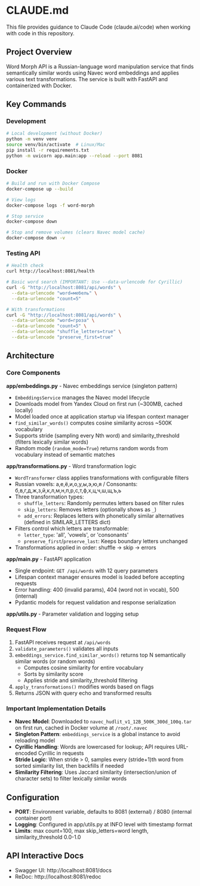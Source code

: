 # CLAUDE.md

This file provides guidance to Claude Code (claude.ai/code) when working with code in this repository.

## Project Overview

Word Morph API is a Russian-language word manipulation service that finds semantically similar words using Navec word embeddings and applies various text transformations. The service is built with FastAPI and containerized with Docker.

## Key Commands

### Development

```bash
# Local development (without Docker)
python -m venv venv
source venv/bin/activate  # Linux/Mac
pip install -r requirements.txt
python -m uvicorn app.main:app --reload --port 8081
```

### Docker

```bash
# Build and run with Docker Compose
docker-compose up --build

# View logs
docker-compose logs -f word-morph

# Stop service
docker-compose down

# Stop and remove volumes (clears Navec model cache)
docker-compose down -v
```

### Testing API

```bash
# Health check
curl http://localhost:8081/health

# Basic word search (IMPORTANT: Use --data-urlencode for Cyrillic)
curl -G "http://localhost:8081/api/words" \
  --data-urlencode "word=мебель" \
  --data-urlencode "count=5"

# With transformations
curl -G "http://localhost:8081/api/words" \
  --data-urlencode "word=гроза" \
  --data-urlencode "count=5" \
  --data-urlencode "shuffle_letters=true" \
  --data-urlencode "preserve_first=true"
```

## Architecture

### Core Components

**app/embeddings.py** - Navec embeddings service (singleton pattern)
- `EmbeddingsService` manages the Navec model lifecycle
- Downloads model from Yandex Cloud on first run (~300MB, cached locally)
- Model loaded once at application startup via lifespan context manager
- `find_similar_words()` computes cosine similarity across ~500K vocabulary
- Supports stride (sampling every Nth word) and similarity_threshold (filters lexically similar words)
- Random mode (`random_mode=True`) returns random words from vocabulary instead of semantic matches

**app/transformations.py** - Word transformation logic
- `WordTransformer` class applies transformations with configurable filters
- Russian vowels: а,е,ё,и,о,у,ы,э,ю,я / Consonants: б,в,г,д,ж,з,й,к,л,м,н,п,р,с,т,ф,х,ц,ч,ш,щ,ъ,ь
- Three transformation types:
  - `shuffle_letters`: Randomly permutes letters based on filter rules
  - `skip_letters`: Removes letters (optionally shows as `_`)
  - `add_errors`: Replaces letters with phonetically similar alternatives (defined in SIMILAR_LETTERS dict)
- Filters control which letters are transformable:
  - `letter_type`: 'all', 'vowels', or 'consonants'
  - `preserve_first`/`preserve_last`: Keeps boundary letters unchanged
- Transformations applied in order: shuffle → skip → errors

**app/main.py** - FastAPI application
- Single endpoint: `GET /api/words` with 12 query parameters
- Lifespan context manager ensures model is loaded before accepting requests
- Error handling: 400 (invalid params), 404 (word not in vocab), 500 (internal)
- Pydantic models for request validation and response serialization

**app/utils.py** - Parameter validation and logging setup

### Request Flow

1. FastAPI receives request at `/api/words`
2. `validate_parameters()` validates all inputs
3. `embeddings_service.find_similar_words()` returns top N semantically similar words (or random words)
   - Computes cosine similarity for entire vocabulary
   - Sorts by similarity score
   - Applies stride and similarity_threshold filtering
4. `apply_transformations()` modifies words based on flags
5. Returns JSON with query echo and transformed results

### Important Implementation Details

- **Navec Model**: Downloaded to `navec_hudlit_v1_12B_500K_300d_100q.tar` on first run, cached in Docker volume at `/root/.navec`
- **Singleton Pattern**: `embeddings_service` is a global instance to avoid reloading model
- **Cyrillic Handling**: Words are lowercased for lookup; API requires URL-encoded Cyrillic in requests
- **Stride Logic**: When stride > 0, samples every (stride+1)th word from sorted similarity list, then backfills if needed
- **Similarity Filtering**: Uses Jaccard similarity (intersection/union of character sets) to filter lexically similar words

## Configuration

- **PORT**: Environment variable, defaults to 8081 (external) / 8080 (internal container port)
- **Logging**: Configured in app/utils.py at INFO level with timestamp format
- **Limits**: max count=100, max skip_letters=word length, similarity_threshold 0.0-1.0

## API Interactive Docs

- Swagger UI: http://localhost:8081/docs
- ReDoc: http://localhost:8081/redoc

